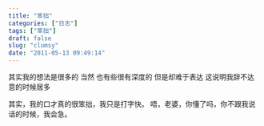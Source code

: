 ```yaml
---
title: "笨拙"
categories: ["日志"]
tags: ["笨拙"]
draft: false
slug: "clumsy"
date: "2011-05-13 09:49:14"
---
```


其实我的想法是很多的
当然
也有些很有深度的
但是却难于表达
这说明我辞不达意的时候居多

其实，我的口才真的很笨拙，我只是打字快。
唔，老婆，你懂了吗，你不跟我说话的时候，我会急。
